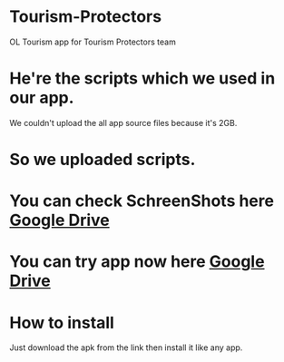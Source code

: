 # Tourism-Protectors
OL Tourism app for Tourism Protectors team 
# He're the scripts which we used in our app.
We couldn't upload the all app source files because it's 2GB.
# So we uploaded scripts.


# You can check SchreenShots here [Google Drive](https://drive.google.com/folderview?id=1kUxuueviydm8HE7B82yMgglR2JQD3lGU)


# You can try app now here [Google Drive](https://drive.google.com/file/d/1kN89a_oCORBjFIl1PdT3waf_VAyQ8V_i/view?usp=drivesdk)
# How to install
Just download the apk from the link then install it like any app.
